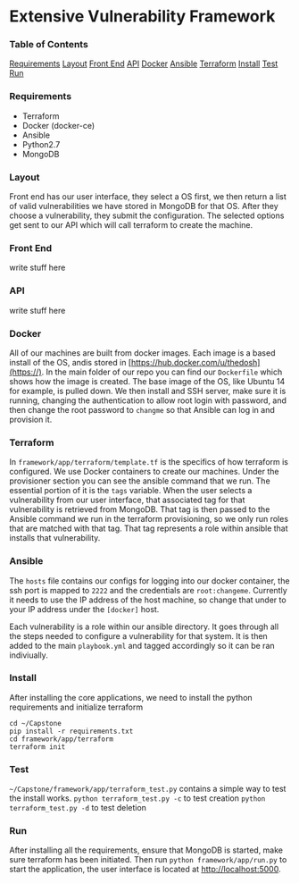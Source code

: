 # Extensive Vulnerability Framework

### Table of Contents
[Requirements](#requirements)
[Layout](#layout)
[Front End](#front-end)
[API](#api)
[Docker](#docker)
[Ansible](#ansible)
[Terraform](#terraform)
[Install](#install)
[Test](#test)
[Run](#run)



### Requirements
* Terraform
* Docker (docker-ce)
* Ansible
* Python2.7
* MongoDB


### Layout
Front end has our user interface, they select a OS first, we then return a list of valid vulnerabilities we have stored in MongoDB for that OS. After they choose a vulnerability, they submit the configuration. The selected options get sent to our API which will call terraform to create the machine. 

### Front End
write stuff here


### API
write stuff here


### Docker
All of our machines are built from docker images. Each image is a based install of the OS, andis stored in [https://hub.docker.com/u/thedosh](https://). In the main folder of our repo you can find our `Dockerfile` which shows how the image is created. The base image of the OS, like Ubuntu 14 for example, is pulled down. We then install and SSH server, make sure it is running, changing the authentication to allow root login with password, and then change the root password to `changme` so that Ansible can log in and provision it.

### Terraform
In `framework/app/terraform/template.tf` is the specifics of how terraform is configured. We use Docker containers to create our machines. Under the provisioner section you can see the ansible command that we run. The essential portion of it is the `tags` variable. When the user selects a vulnerability from our user interface, that associated tag for that vulnerability is retrieved from MongoDB. That tag is then passed to the Ansible command we run in the terraform provisioning, so we only run roles that are matched with that tag. That tag represents a role within ansible that installs that vulnerability.


### Ansible
The `hosts` file contains our configs for logging into our docker container, the ssh port is mapped to `2222` and the credentials are `root:changeme`. Currently it needs to use the IP address of the host machine, so change that under to your IP address under the `[docker]` host.

Each vulnerability is a role within our ansible directory. It goes through all the steps needed to configure a vulnerability for that system. It is then added to the main `playbook.yml` and tagged accordingly so it can be ran indiviually. 

### Install
After installing the core applications, we need to install the python requirements and initialize terraform

```
cd ~/Capstone
pip install -r requirements.txt
cd framework/app/terraform
terraform init
```

### Test
`~/Capstone/framework/app/terraform_test.py` contains a simple way to test the install works.
`python terraform_test.py -c` to test creation
`python terraform_test.py -d` to test deletion 


### Run
After installing all the requirements, ensure that MongoDB is started, make sure terraform has been initiated. Then run `python framework/app/run.py` to start the application, the user interface is located at [http://localhost:5000](http://).
